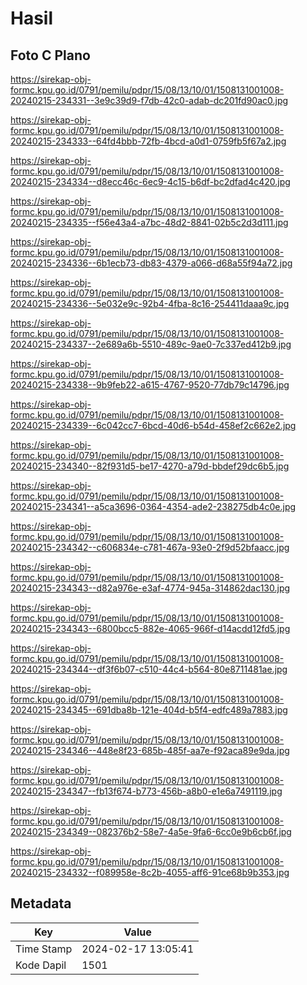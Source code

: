 # Hasil

## Foto C Plano

https://sirekap-obj-formc.kpu.go.id/0791/pemilu/pdpr/15/08/13/10/01/1508131001008-20240215-234331--3e9c39d9-f7db-42c0-adab-dc201fd90ac0.jpg

https://sirekap-obj-formc.kpu.go.id/0791/pemilu/pdpr/15/08/13/10/01/1508131001008-20240215-234333--64fd4bbb-72fb-4bcd-a0d1-0759fb5f67a2.jpg

https://sirekap-obj-formc.kpu.go.id/0791/pemilu/pdpr/15/08/13/10/01/1508131001008-20240215-234334--d8ecc46c-6ec9-4c15-b6df-bc2dfad4c420.jpg

https://sirekap-obj-formc.kpu.go.id/0791/pemilu/pdpr/15/08/13/10/01/1508131001008-20240215-234335--f56e43a4-a7bc-48d2-8841-02b5c2d3d111.jpg

https://sirekap-obj-formc.kpu.go.id/0791/pemilu/pdpr/15/08/13/10/01/1508131001008-20240215-234336--6b1ecb73-db83-4379-a066-d68a55f94a72.jpg

https://sirekap-obj-formc.kpu.go.id/0791/pemilu/pdpr/15/08/13/10/01/1508131001008-20240215-234336--5e032e9c-92b4-4fba-8c16-254411daaa9c.jpg

https://sirekap-obj-formc.kpu.go.id/0791/pemilu/pdpr/15/08/13/10/01/1508131001008-20240215-234337--2e689a6b-5510-489c-9ae0-7c337ed412b9.jpg

https://sirekap-obj-formc.kpu.go.id/0791/pemilu/pdpr/15/08/13/10/01/1508131001008-20240215-234338--9b9feb22-a615-4767-9520-77db79c14796.jpg

https://sirekap-obj-formc.kpu.go.id/0791/pemilu/pdpr/15/08/13/10/01/1508131001008-20240215-234339--6c042cc7-6bcd-40d6-b54d-458ef2c662e2.jpg

https://sirekap-obj-formc.kpu.go.id/0791/pemilu/pdpr/15/08/13/10/01/1508131001008-20240215-234340--82f931d5-be17-4270-a79d-bbdef29dc6b5.jpg

https://sirekap-obj-formc.kpu.go.id/0791/pemilu/pdpr/15/08/13/10/01/1508131001008-20240215-234341--a5ca3696-0364-4354-ade2-238275db4c0e.jpg

https://sirekap-obj-formc.kpu.go.id/0791/pemilu/pdpr/15/08/13/10/01/1508131001008-20240215-234342--c606834e-c781-467a-93e0-2f9d52bfaacc.jpg

https://sirekap-obj-formc.kpu.go.id/0791/pemilu/pdpr/15/08/13/10/01/1508131001008-20240215-234343--d82a976e-e3af-4774-945a-314862dac130.jpg

https://sirekap-obj-formc.kpu.go.id/0791/pemilu/pdpr/15/08/13/10/01/1508131001008-20240215-234343--6800bcc5-882e-4065-966f-d14acdd12fd5.jpg

https://sirekap-obj-formc.kpu.go.id/0791/pemilu/pdpr/15/08/13/10/01/1508131001008-20240215-234344--df3f6b07-c510-44c4-b564-80e8711481ae.jpg

https://sirekap-obj-formc.kpu.go.id/0791/pemilu/pdpr/15/08/13/10/01/1508131001008-20240215-234345--691dba8b-121e-404d-b5f4-edfc489a7883.jpg

https://sirekap-obj-formc.kpu.go.id/0791/pemilu/pdpr/15/08/13/10/01/1508131001008-20240215-234346--448e8f23-685b-485f-aa7e-f92aca89e9da.jpg

https://sirekap-obj-formc.kpu.go.id/0791/pemilu/pdpr/15/08/13/10/01/1508131001008-20240215-234347--fb13f674-b773-456b-a8b0-e1e6a7491119.jpg

https://sirekap-obj-formc.kpu.go.id/0791/pemilu/pdpr/15/08/13/10/01/1508131001008-20240215-234349--082376b2-58e7-4a5e-9fa6-6cc0e9b6cb6f.jpg

https://sirekap-obj-formc.kpu.go.id/0791/pemilu/pdpr/15/08/13/10/01/1508131001008-20240215-234332--f089958e-8c2b-4055-aff6-91ce68b9b353.jpg


## Metadata

| Key        | Value               |
| ---------- | ------------------- |
| Time Stamp | 2024-02-17 13:05:41 |
| Kode Dapil | 1501                |



